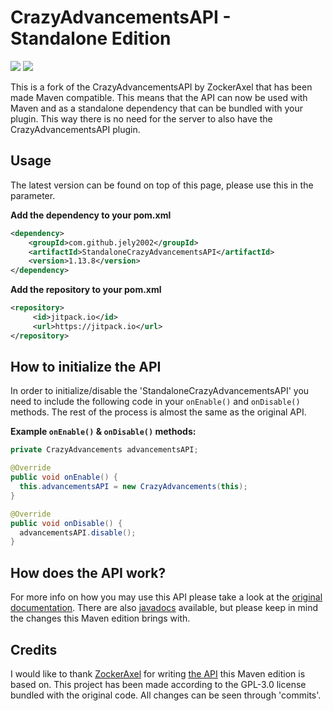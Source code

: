 # CrazyAdvancementsAPI - Standalone Edition
[![](https://jitpack.io/v/jely2002/StandaloneCrazyAdvancementsAPI.svg)](https://jitpack.io/#jely2002/StandaloneCrazyAdvancementsAPI)
[![](https://jitci.com/gh/jely2002/StandaloneCrazyAdvancementsAPI/svg)](https://jitci.com/gh/jely2002/StandaloneCrazyAdvancementsAPI)

This is a fork of the CrazyAdvancementsAPI by ZockerAxel that has been made Maven compatible. This means that the API can now be used with Maven and as a standalone dependency that can be bundled with your plugin. This way there is no need for the server to also have the CrazyAdvancementsAPI plugin.

## Usage
The latest version can be found on top of this page, please use this in the <version> parameter.

**Add the dependency to your pom.xml**
```xml
<dependency>
    <groupId>com.github.jely2002</groupId>
    <artifactId>StandaloneCrazyAdvancementsAPI</artifactId>
    <version>1.13.8</version>
</dependency>
```
**Add the repository to your pom.xml**
```xml
<repository>
     <id>jitpack.io</id>
     <url>https://jitpack.io</url>
</repository>
```

## How to initialize the API
In order to initialize/disable the 'StandaloneCrazyAdvancementsAPI' you need to include the following code in your `onEnable()` and `onDisable()` methods. The rest of the process is almost the same as the original API.

**Example `onEnable()` & `onDisable()` methods:**
```java
private CrazyAdvancements advancementsAPI;

@Override
public void onEnable() {
  this.advancementsAPI = new CrazyAdvancements(this);
}

@Override
public void onDisable() {
  advancementsAPI.disable();
}
```

## How does the API work?
For more info on how you may use this API please take a look at the [original documentation](https://www.spigotmc.org/resources/crazy-advancements-api.51741/). There are also [javadocs](https://crazyadvancements.endercentral.eu/overview-summary.html) available, but please keep in mind the changes this Maven edition brings with.

## Credits
I would like to thank [ZockerAxel](https://github.com/ZockerAxel) for writing [the API](https://github.com/ZockerAxel/CrazyAdvancementsAPI) this Maven edition is based on.
This project has been made according to the GPL-3.0 license bundled with the original code. All changes can be seen through 'commits'.
